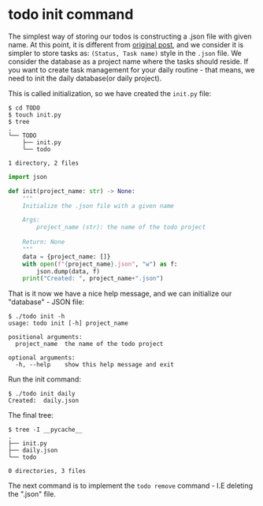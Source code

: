 # todo init command

The simplest way of storing our todos is constructing a .json file with given name.
At this point, it is different from [original post](https://realpython.com/python-typer-cli/), 
and we consider it is simpler to store tasks as: `(Status, Task name)` style in the `.json` file.
We consider the database as a project name where the tasks should reside.
If you want to create task management for your daily routine - that means, we need to init the daily database(or daily project).

This is called initialization, so we have created the `init.py` file:

```console
$ cd TODO
$ touch init.py
$ tree
.
└── TODO
    ├── init.py
    └── todo

1 directory, 2 files
```

```py title="init.py"
import json

def init(project_name: str) -> None:
    """
    Initialize the .json file with a given name

    Args:
        project_name (str): the name of the todo project
    
    Return: None
    """
    data = {project_name: []}
    with open(f"{project_name}.json", "w") as f:
        json.dump(data, f)
    print("Created: ", project_name+".json")
```

That is it now we have a nice help message, and we can initialize our "database" - JSON file:

```console
$ ./todo init -h
usage: todo init [-h] project_name

positional arguments:
  project_name  the name of the todo project

optional arguments:
  -h, --help    show this help message and exit
```

Run the init command:

```console
$ ./todo init daily
Created:  daily.json
```

The final tree:

```console
$ tree -I __pycache__
.
├── init.py
├── daily.json
└── todo

0 directories, 3 files
```

The next command is to implement the `todo remove` command - I.E deleting the ".json" file.
